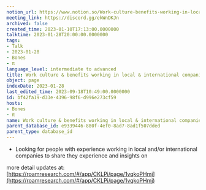 ```yaml
---
notion_url: https://www.notion.so/Work-culture-benefits-working-in-local-international-companies-bf42fa19d33e439698f6d996e273cf59
meeting_link: https://discord.gg/ekWnDKJn
archived: false
created_time: 2023-01-10T17:13:00.0000000
talktime: 2023-01-28T20:00:00.0000000
tags:
- Talk
- 2023-01-28
- Bones
- π
language_level: intermediate to advanced
title: Work culture & benefits working in local & international companies
object: page
indexDate: 2023-01-28
last_edited_time: 2023-09-18T10:49:00.0000000
id: bf42fa19-d33e-4396-98f6-d996e273cf59
hosts:
- Bones
- π
name: Work culture & benefits working in local & international companies
parent_database_id: e9339446-880f-4ef0-8ad7-8ad1f507dded
parent_type: database_id
---
```


   - Looking for people with experience working in local and/or international companies to share they experience and insights on

more detail updates at:
[https://roamresearch.com/#/app/CKLPi/page/1vqkoPHmj](https://roamresearch.com/#/app/CKLPi/page/1vqkoPHmj)

























